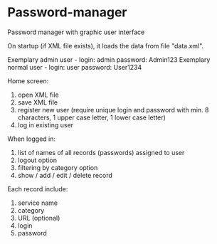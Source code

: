 # Password-manager

Password manager with graphic user interface

On startup (if XML file exists), it loads the data from file "data.xml".

Exemplary admin  user - login: admin     password: Admin123
Exemplary normal user - login: user      password: User1234

Home screen:
1) open XML file
2) save XML file
3) register new user (require unique login and password with min. 8 characters, 1 upper case letter, 1 lower case letter)
4) log in existing user

When logged in:
1) list of names of all records (passwords) assigned to user
2) logout option
3) filtering by category option
4) show / add / edit / delete record

Each record include:
1) service name
2) category
3) URL (optional)
4) login
5) password

